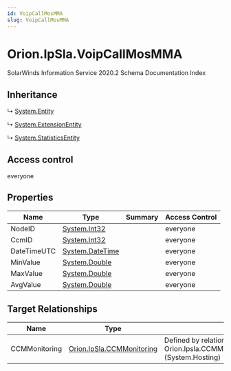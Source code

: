 ```yaml
---
id: VoipCallMosMMA
slug: VoipCallMosMMA
---
```


# Orion.IpSla.VoipCallMosMMA

SolarWinds Information Service 2020.2 Schema Documentation Index

## Inheritance

↳ [System.Entity](./../System/Entity)

↳ [System.ExtensionEntity](./../System/ExtensionEntity)

↳ [System.StatisticsEntity](./../System/StatisticsEntity)

## Access control

everyone

## Properties

| Name | Type | Summary | Access Control |
| ------ | ------ | ------ | ------ |
| NodeID | [System.Int32](https://docs.microsoft.com/en-us/dotnet/api/system.int32) |  | everyone |
| CcmID | [System.Int32](https://docs.microsoft.com/en-us/dotnet/api/system.int32) |  | everyone |
| DateTimeUTC | [System.DateTime](https://docs.microsoft.com/en-us/dotnet/api/system.datetime) |  | everyone |
| MinValue | [System.Double](https://docs.microsoft.com/en-us/dotnet/api/system.double) |  | everyone |
| MaxValue | [System.Double](https://docs.microsoft.com/en-us/dotnet/api/system.double) |  | everyone |
| AvgValue | [System.Double](https://docs.microsoft.com/en-us/dotnet/api/system.double) |  | everyone |

## Target Relationships

| Name | Type | Notes |
| ------ | ------ | ------ |
| CCMMonitoring | [Orion.IpSla.CCMMonitoring](./../Orion.IpSla/CCMMonitoring) | Defined by relationship Orion.Ipsla.CCMMonitoringHostsVoipCallMosMMA (System.Hosting) |

